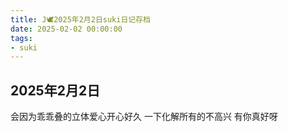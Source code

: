 ```yaml
---
title: J🕊️2025年2月2日suki日记存档
date: 2025-02-02 00:00:00
tags: 
- suki
---
```


## 2025年2月2日
会因为乖乖叠的立体爱心开心好久
一下化解所有的不高兴
有你真好呀